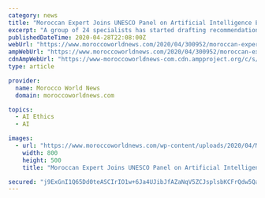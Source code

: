```yaml
---
category: news
title: "Moroccan Expert Joins UNESCO Panel on Artificial Intelligence Ethics"
excerpt: "A group of 24 specialists has started drafting recommendations on AI development and implementation that respect human well-being."
publishedDateTime: 2020-04-28T22:08:00Z
webUrl: "https://www.moroccoworldnews.com/2020/04/300952/moroccan-expert-joins-unesco-panel-on-artificial-intelligence-ethics/"
ampWebUrl: "https://www.moroccoworldnews.com/2020/04/300952/moroccan-expert-joins-unesco-panel-on-artificial-intelligence-ethics/amp/"
cdnAmpWebUrl: "https://www-moroccoworldnews-com.cdn.ampproject.org/c/s/www.moroccoworldnews.com/2020/04/300952/moroccan-expert-joins-unesco-panel-on-artificial-intelligence-ethics/amp/"
type: article

provider:
  name: Morocco World News
  domain: moroccoworldnews.com

topics:
  - AI Ethics
  - AI

images:
  - url: "https://www.moroccoworldnews.com/wp-content/uploads/2020/04/Moroccan-Expert-Joins-UNESCO-Panel-on-Artificial-Intelligence-Ethics.jpg"
    width: 800
    height: 500
    title: "Moroccan Expert Joins UNESCO Panel on Artificial Intelligence Ethics"

secured: "j9ExGnI1Q65Dd0teASCIrIO1w+6Ja4UJibJfAZaNqV5ZCJsplsbKCFrQdw5QaX9EZKthJdDq7NOj8Q1IRI2ObghMEyv1zSp1v8s4p2e9Huewffh4csZdXqNpgOEG/xpqWe/9dH660AMc9onDES4/n9XTNe9dBe3pspRbMrfTsYxCvBCF5Ehk9na/Fnv8gfre5Nzmhs/85RFFSHbDzmosGqbte6a0z3Oun68RAVn0PlwewRT7skdpPrPQrGjBEEZx4rsJ1pwlKRMe+YaGpTTcGQdy4kR5BVKwAddRBTXbBUDwmNEDG+/mqtTC8EwdoYWD;xd64Xz1V+v4qIgYUVTIjCA=="
---
```


